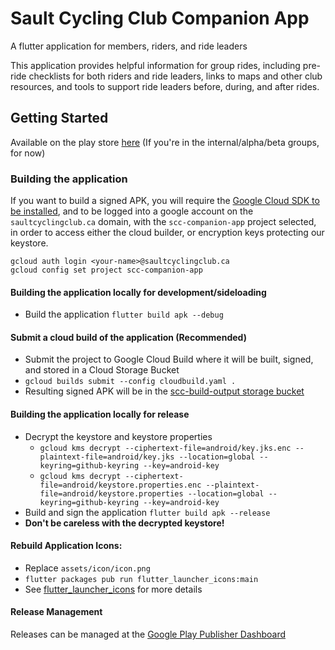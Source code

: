 # Sault Cycling Club Companion App

A flutter application for members, riders, and ride leaders

This application provides helpful information for group rides, including pre-ride checklists for both riders and ride leaders, links to maps and other club resources, and tools to support ride leaders before, during, and after rides.

## Getting Started

Available on the play store [here](https://play.google.com/store/apps/details?id=ca.saultcyclingclug.fluttersccapp) (If you're in the internal/alpha/beta groups, for now)

### Building the application

If you want to build a signed APK, you will require the [Google Cloud SDK to be installed](https://cloud.google.com/sdk/install), and to be logged into a google account on the `saultcyclingclub.ca` domain, with the `scc-companion-app` project selected, in order to access either the cloud builder, or encryption keys protecting our keystore.

```
gcloud auth login <your-name>@saultcyclingclub.ca
gcloud config set project scc-companion-app
```

#### Building the application locally for development/sideloading
* Build the application `flutter build apk --debug`

#### Submit a cloud build of the application (Recommended)
* Submit the project to Google Cloud Build where it will be built, signed, and stored in a Cloud Storage Bucket
* `gcloud builds submit --config cloudbuild.yaml .`
* Resulting signed APK will be in the [scc-build-output storage bucket](https://console.cloud.google.com/storage/browser/scc-build-output?project=scc-companion-app)

#### Building the application locally for release
* Decrypt the keystore and keystore properties
  * `gcloud kms decrypt --ciphertext-file=android/key.jks.enc --plaintext-file=android/key.jks --location=global --keyring=github-keyring --key=android-key`
  * `gcloud kms decrypt --ciphertext-file=android/keystore.properties.enc --plaintext-file=android/keystore.properties --location=global --keyring=github-keyring --key=android-key`
* Build and sign the application `flutter build apk --release`
* __Don't be careless with the decrypted keystore!__

#### Rebuild Application Icons:
* Replace `assets/icon/icon.png`
* `flutter packages pub run flutter_launcher_icons:main`
* See [flutter_launcher_icons](https://pub.dartlang.org/packages/flutter_launcher_icons) for more details

#### Release Management
Releases can be managed at the [Google Play Publisher Dashboard](https://play.google.com/apps/publish)
